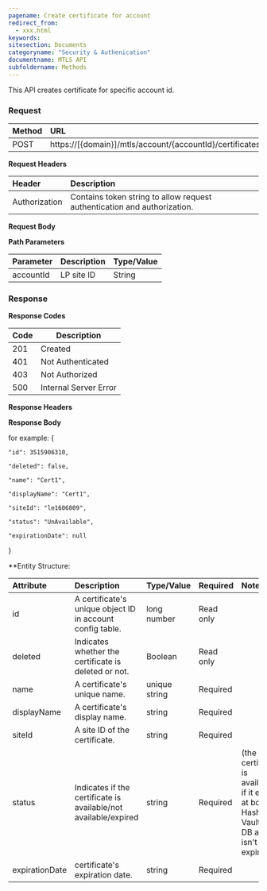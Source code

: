 ```yaml
---
pagename: Create certificate for account
redirect_from:
  - xxx.html
keywords:
sitesection: Documents
categoryname: "Security & Authenication"
documentname: MTLS API
subfoldername: Methods
---
```


This API creates certificate for specific account id.

### Request

 |Method|      URL|  
 |:--------  |:---  |
 |POST|  https://[{domain}]/mtls/account/{accountId}/certificates |


**Request Headers**

 |Header         |Description  |
 |:------|        :--------  |
 |Authorization|    Contains token string to allow request authentication and authorization.  |

**Request Body**


**Path Parameters**

 |Parameter|  Description|  Type/Value |
 |:------    |:--------    |:--------|
 |accountId|  LP site ID |   String |

### Response

**Response Codes** 

| Code | Description           |
|------|-----------------------|
| 201  | Created               |
| 401  | Not Authenticated     |
| 403  | Not Authorized        |
| 500  | Internal Server Error |


**Response Headers**

**Response Body**

for example:
{
    
    "id": 3515906310,
    
    "deleted": false,
    
    "name": "Cert1",
    
    "displayName": "Cert1",
    
    "siteId": "le1606809",
    
    "status": "UnAvailable",
    
    "expirationDate": null
}


**Entity Structure:

| Attribute | Description  | Type/Value | Required | Notes |
| :------   | :--------    | :-------- | :--- | :--- |
| id | A certificate's unique object ID in account config table. | long number | Read only | |
| deleted   | Indicates whether the certificate is deleted or not. | Boolean | Read only | |
| name | A certificate's unique name. | unique string | Required | |
| displayName    | A certificate's display name.  | string | Required | |
| siteId | A site ID of the certificate. | string | Required | |
| status | Indicates if the certificate is available/not available/expired | string | Required | (the certificate is available if it exists at both Hashicorp Vault and DB and if isn't expired)|
| expirationDate | certificate's expiration date. | string | Required | |

